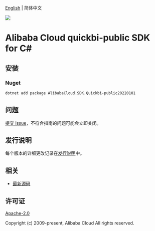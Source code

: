 [English](README.md) | 简体中文

![](https://aliyunsdk-pages.alicdn.com/icons/AlibabaCloud.svg)

# Alibaba Cloud quickbi-public SDK for C#

## 安装

### Nuget

```bash
dotnet add package AlibabaCloud.SDK.Quickbi-public20220101
```

## 问题

[提交 Issue](https://github.com/aliyun/alibabacloud-csharp-sdk/issues/new)，不符合指南的问题可能会立即关闭。

## 发行说明

每个版本的详细更改记录在[发行说明](./ChangeLog.md)中。

## 相关

* [最新源码](https://github.com/aliyun/alibabacloud-csharp-sdk/)

## 许可证

[Apache-2.0](http://www.apache.org/licenses/LICENSE-2.0)

Copyright (c) 2009-present, Alibaba Cloud All rights reserved.
